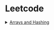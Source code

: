 # Leetcode

<details>
<summary><a href="https://github.com/8366888C/Leetcode/tree/main/Arrays%20and%20Hashing">Arrays and Hashing</a></summary>
&nbsp;&nbsp;&nbsp;&nbsp;<a style="color:green" href="https://github.com/8366888C/Leetcode/blob/main/Arrays%20and%20Hashing/217.%20Contains%20Duplicate">217. Contains Duplicate</a>
</details>
<div align="center">

